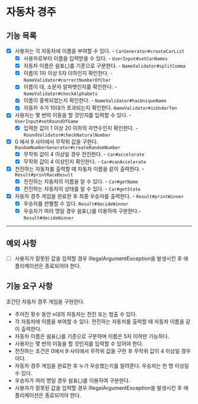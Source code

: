 # 자동차 경주
## 기능 목록
- [x] 사용자는 각 자동차에 이름을 부여할 수 있다. - `CarGenerator#createCarList`
  - [x] 사용자로부터 이름을 입력받을 수 있다. - `UserInput#setCarNames`
  - [x] 자동차 이름은 쉼표(,)를 기준으로 구분한다. - `NameValidator#splitComma`
  - [x] 이름이 1자 이상 5자 이하인지 확인한다. - `NameValidator#correctNumberOfChar`
  - [x] 이름이 대, 소문자 알파벳인지를 확인한다. - `NameValidator#checkAlphabets`
  - [x] 이름이 중복되었는지 확인한다. - `NameValidator#hasUniqueName`
  - [x] 자동차 수가 10대가 초과되는지 확인한다. `NameValidator#isUnderTen`
- [x] 사용자는 몇 번의 이동을 할 것인지를 입력할 수 있다. - `UserInput#setRoundOfGame`
  - [x] 입력한 값이 1 이상 20 이하의 자연수인지 확인한다. - `RoundValidator#checkNaturalNumber`
- [x] 0 에서 9 사이에서 무작위 값을 구한다. `RandomNumberGenerator#createRandomNumber`
  - [x] 무작위 값이 4 이상일 경우 전진한다. - `Car#accelerate`
  - [x] 무작위 값이 4 이상인지 확인한다. - `Car#canAccelerate`
- [x] 전진하는 자동차를 출력할 때 자동차 이름을 같이 출력한다. - `Result#printRaceResult`
  - [x] 전진하는 자동차의 이름을 알 수 있다. - `Car#getName`
  - [x] 전진하는 자동차의 상태를 알 수 있다. - `Car#getState`
- [x] 자동차 경주 게임을 완료한 후 최종 우승자를 출력한다. - `Result#printWinner`
  - [x] 우승자를 판별할 수 있다. `Result#decideWinner`
  - [x] 우승자가 여러 명일 경우 쉼표(,)를 이용하여 구분한다.- `Result#decideWinner`

---

## 예외 사항
- [ ] 사용자가 잘못된 값을 입력할 경우 IllegalArgumentException을 발생시킨 후 애플리케이션은 종료되어야 한다.


## 기능 요구 사항
초간단 자동차 경주 게임을 구현한다.

- 주어진 횟수 동안 n대의 자동차는 전진 또는 멈출 수 있다.
- 각 자동차에 이름을 부여할 수 있다. 전진하는 자동차를 출력할 때 자동차 이름을 같이 출력한다.
- 자동차 이름은 쉼표(,)를 기준으로 구분하며 이름은 5자 이하만 가능하다.
- 사용자는 몇 번의 이동을 할 것인지를 입력할 수 있어야 한다.
- 전진하는 조건은 0에서 9 사이에서 무작위 값을 구한 후 무작위 값이 4 이상일 경우이다.
- 자동차 경주 게임을 완료한 후 누가 우승했는지를 알려준다. 우승자는 한 명 이상일 수 있다.
- 우승자가 여러 명일 경우 쉼표(,)를 이용하여 구분한다.
- 사용자가 잘못된 값을 입력할 경우 IllegalArgumentException을 발생시킨 후 애플리케이션은 종료되어야 한다.